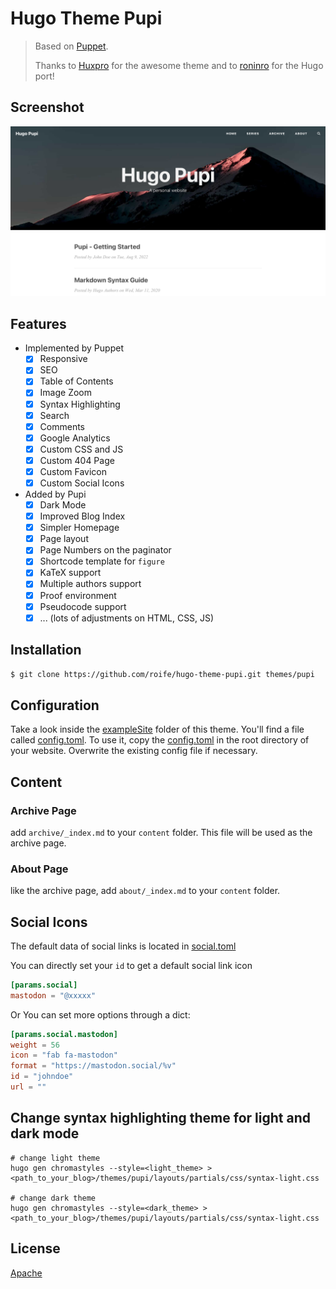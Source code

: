 # Hugo Theme Pupi

> Based on [Puppet](https://github.com/roninro/hugo-theme-puppet).
>
> Thanks to [Huxpro](https://github.com/Huxpro/huxpro.github.io) for the awesome theme and to [roninro](https://github.com/roninro) for the Hugo port!

## Screenshot

![Home](./images/screenshot.png)

## Features

- Implemented by Puppet
  + [x] Responsive
  + [x] SEO
  + [x] Table of Contents
  + [x] Image Zoom
  + [x] Syntax Highlighting
  + [x] Search
  + [x] Comments
  + [x] Google Analytics
  + [x] Custom CSS and JS
  + [x] Custom 404 Page
  + [x] Custom Favicon
  + [x] Custom Social Icons
- Added by Pupi
  + [x] Dark Mode
  + [x] Improved Blog Index
  + [x] Simpler Homepage
  + [x] Page layout
  + [x] Page Numbers on the paginator
  + [x] Shortcode template for `figure`
  + [x] KaTeX support
  + [x] Multiple authors support
  + [x] Proof environment
  + [x] Pseudocode support
  + [x] ... (lots of adjustments on HTML, CSS, JS)

## Installation

```bash
$ git clone https://github.com/roife/hugo-theme-pupi.git themes/pupi
```

## Configuration

Take a look inside the [exampleSite](exampleSite) folder of this theme. You'll find a file called [config.toml](exampleSite/config.toml). 
To use it, copy the [config.toml](exampleSite/config.toml) in the root directory of your website. Overwrite the existing config file if necessary.

## Content

### Archive Page

add `archive/_index.md` to your `content` folder. This file will be used as the archive page.

### About Page

like the archive page, add `about/_index.md` to your `content` folder.

## Social Icons

The default data of social links is located in [social.toml](assets/data/social.toml)

You can directly set your `id` to get a default social link icon

```toml
[params.social]
mastodon = "@xxxxx"
```
Or You can set more options through a dict:

```toml
[params.social.mastodon]
weight = 56
icon = "fab fa-mastodon"
format = "https://mastodon.social/%v"
id = "johndoe"
url = ""
```

## Change syntax highlighting theme for light and dark mode

```shell
# change light theme
hugo gen chromastyles --style=<light_theme> > <path_to_your_blog>/themes/pupi/layouts/partials/css/syntax-light.css

# change dark theme
hugo gen chromastyles --style=<dark_theme> > <path_to_your_blog>/themes/pupi/layouts/partials/css/syntax-light.css
```

## License

[Apache](LICENSE)
